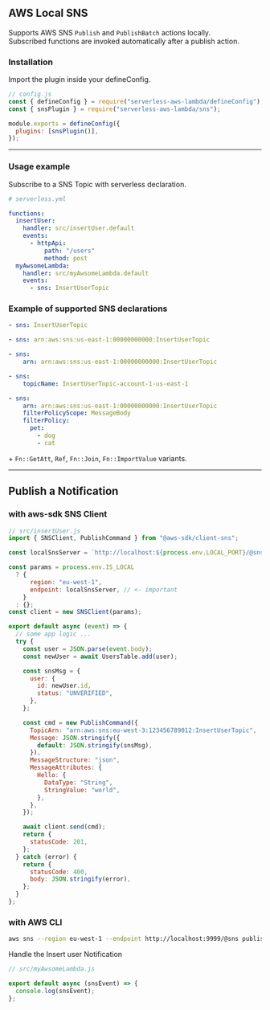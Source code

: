 ## AWS Local SNS

Supports AWS SNS `Publish` and `PublishBatch` actions locally.  
Subscribed functions are invoked automatically after a publish action.

### Installation

Import the plugin inside your defineConfig.

```js
// config.js
const { defineConfig } = require("serverless-aws-lambda/defineConfig");
const { snsPlugin } = require("serverless-aws-lambda/sns");

module.exports = defineConfig({
  plugins: [snsPlugin()],
});
```

---

### Usage example

Subscribe to a SNS Topic with serverless declaration.

```yaml
# serverless.yml

functions:
  insertUser:
    handler: src/insertUser.default
    events:
      - httpApi:
          path: "/users"
          method: post
  myAwsomeLambda:
    handler: src/myAwsomeLambda.default
    events:
      - sns: InsertUserTopic
```

### Example of supported SNS declarations

```yaml
- sns: InsertUserTopic
```

```yaml
- sns: arn:aws:sns:us-east-1:00000000000:InsertUserTopic
```

```yaml
- sns:
    arn: arn:aws:sns:us-east-1:00000000000:InsertUserTopic
```

```yaml
- sns:
    topicName: InsertUserTopic-account-1-us-east-1
```

```yaml
- sns:
    arn: arn:aws:sns:us-east-1:00000000000:InsertUserTopic
    filterPolicyScope: MessageBody
    filterPolicy:
      pet:
        - dog
        - cat
```

\+ `Fn::GetAtt`, `Ref`, `Fn::Join`, `Fn::ImportValue` variants.

---

## Publish a Notification

### with aws-sdk SNS Client

```js
// src/insertUser.js
import { SNSClient, PublishCommand } from "@aws-sdk/client-sns";

const localSnsServer = `http://localhost:${process.env.LOCAL_PORT}/@sns`;

const params = process.env.IS_LOCAL
  ? {
      region: "eu-west-1",
      endpoint: localSnsServer, // <- important
    }
  : {};
const client = new SNSClient(params);

export default async (event) => {
  // some app logic ...
  try {
    const user = JSON.parse(event.body);
    const newUser = await UsersTable.add(user);

    const snsMsg = {
      user: {
        id: newUser.id,
        status: "UNVERIFIED",
      },
    };

    const cmd = new PublishCommand({
      TopicArn: "arn:aws:sns:eu-west-3:123456789012:InsertUserTopic",
      Message: JSON.stringify({
        default: JSON.stringify(snsMsg),
      }),
      MessageStructure: "json",
      MessageAttributes: {
        Hello: {
          DataType: "String",
          StringValue: "world",
        },
      },
    });

    await client.send(cmd);
    return {
      statusCode: 201,
    };
  } catch (error) {
    return {
      statusCode: 400,
      body: JSON.stringify(error),
    };
  }
};
```

### with AWS CLI

```bash
aws sns --region eu-west-1 --endpoint http://localhost:9999/@sns publish --topic-arn "arn:aws:sns:eu-west-3:123456789012:InsertUserTopic" --message "Hello World"
```

Handle the Insert user Notification

```js
// src/myAwsomeLambda.js

export default async (snsEvent) => {
  console.log(snsEvent);
};
```
